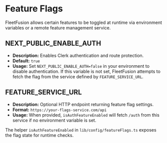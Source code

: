 # Feature Flags

FleetFusion allows certain features to be toggled at runtime via environment variables or a remote feature management service.

## NEXT_PUBLIC_ENABLE_AUTH

- **Description:** Enables Clerk authentication and route protection.
- **Default:** `true`
- **Usage:** Set `NEXT_PUBLIC_ENABLE_AUTH=false` in your environment to disable authentication. If this variable is not set, FleetFusion attempts to fetch the flag from the service defined by `FEATURE_SERVICE_URL`.

## FEATURE_SERVICE_URL

- **Description:** Optional HTTP endpoint returning feature flag settings.
- **Format:** `https://your-flags-service.com/api`
- **Usage:** When provided, `isAuthFeatureEnabled` will fetch `/auth` from this service if no environment variable is set.

The helper `isAuthFeatureEnabled` in `lib/config/featureFlags.ts` exposes the flag state for runtime checks.
